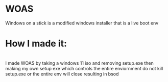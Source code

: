 # WOAS
Windows on a stick is a modified windows installer that is a live boot env
<br>
# How I made it:
<br>
I made WOAS by taking a windows 11 iso and removing setup.exe then making my own setup exe which controls the entire enviornment do not kill setup.exe or the entire env will close resulting in bsod
